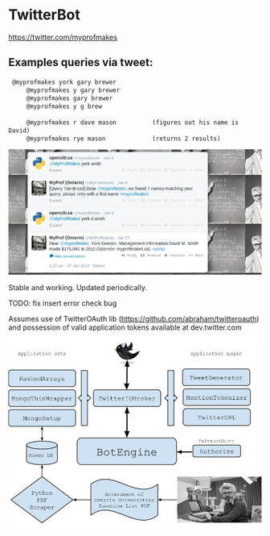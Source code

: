 TwitterBot 
===============

https://twitter.com/myprofmakes

Examples queries via tweet:
---

   	 @myprofmakes york gary brewer
		 @myprofmakes y gary brewer
		 @myprofmakes gary brewer
		 @myprofmakes y g brew

		 @myprofmakes r dave mason   		(figures out his name is David)
		 @myprofmakes rye mason		     	(returns 2 results)


![Alt text](myprof1.png "samples")

Stable and working. Updated periodically. 

TODO: fix insert error check bug

Assumes use of TwitterOAuth lib (https://github.com/abraham/twitteroauth)
and possession of valid application tokens available at dev.twitter.com

![Alt text](app.png "big picture")
